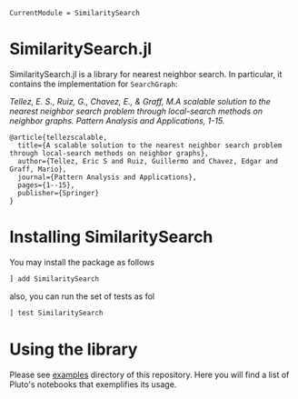 ```@meta
CurrentModule = SimilaritySearch
```


# SimilaritySearch.jl


SimilaritySearch.jl is a library for nearest neighbor search. In particular, it contains the implementation for `SearchGraph`:

_Tellez, E. S., Ruiz, G., Chavez, E., & Graff, M.A scalable solution to the nearest neighbor search problem through local-search methods on neighbor graphs. Pattern Analysis and Applications, 1-15._

```
@article{tellezscalable,
  title={A scalable solution to the nearest neighbor search problem through local-search methods on neighbor graphs},
  author={Tellez, Eric S and Ruiz, Guillermo and Chavez, Edgar and Graff, Mario},
  journal={Pattern Analysis and Applications},
  pages={1--15},
  publisher={Springer}
}
```

# Installing SimilaritySearch


You may install the package as follows
```julia
] add SimilaritySearch
```
also, you can run the set of tests as fol
```julia
] test SimilaritySearch
```

# Using the library
Please see [examples](https://github.com/sadit/SimilaritySearch.jl/tree/main/examples) directory of this repository. Here you will find a list of Pluto's notebooks that exemplifies its usage.

